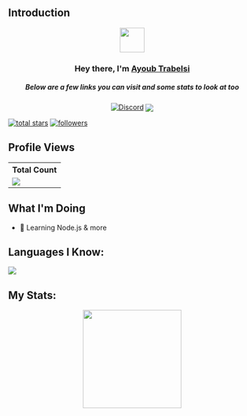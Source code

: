 ## Introduction
<p align="center">
<img src="https://media.giphy.com/media/mGcNjsfWAjY5AEZNw6/giphy.gif" width="50"></a>
</p>

<h3 align="center">Hey there, I'm <a href="https://github.com/devpayoub">Ayoub Trabelsi</a></h3>
<h5 align="center">Below are a few links you can visit and some stats to look at too</h5>

<p align="center">
  <a href="https://discord.gg/Ayoub699"><img alt="Discord" title="Discord" src="https://img.shields.io/badge/-Discord-7289DA?style=for-the-badge&logo=discord&logoColor=white"/></a>
  <a href="mailto:trabelsi.ayoub1998@gmail.com" target="blank"><img align="center" src="https://img.shields.io/badge/gmail-D14836?&style=for-the-badge&logo=gmail&logoColor=white" /></a>
</p>
<a href="https://github.com/DesTroTN?tab=repositories&sort=stargazers">
    <img alt="total stars" title="Total stars on GitHub" src="https://custom-icon-badges.demolab.com/github/stars/devpayoub?color=B8B92B&style=for-the-badge&labelColor=959532&logo=star"/></a>
   <a href="https://github.com/devpayoub"><img alt="followers" title="Follow me on Github" src="https://img.shields.io/github/followers/devpayoub?color=236ad3&style=for-the-badge&logo=github&label=Follow"/></a>
 </p>
 
## Profile Views


  <table>
    <tr>
      <!-- <th>Profile Views</th> -->
      <th>Total Count</th>
    </tr>
    <tr>
      <!-- <td>
        <div align="center">
          <a href="https://github.com/devpayoub"><img src="https://github.com/devpayoub.png" alt="@DesTroTN" width="52" /></a>
          <br />
          <a align="center" href="https://github.com/devpayoub"><b>DesTroTN</b></a>
        </b>
      </td> -->
      <!-- Profile Views -->
      <td>
         <a href="https://github.com/devpayoub"> <img src="https://komarev.com/ghpvc/?username=devpayoub&style=for-the-badge&color=brightgreen"> </a>
      </td>
    </tr>
  </table>

## What I'm Doing

- 🌱 Learning Node.js & more

## Languages I Know:

<p align="left"> <a href="https://github.com/devpayoub"><img src="https://skillicons.dev/icons?i=vscode,css,html,js,github,mongodb,react,python"> </a> </p>

## My Stats:
<p align="center">
<img height="200px" src="https://github-readme-stats.vercel.app/api?username=devpayoub&hide_border=true&show_icons=true&count_private=true&theme=gruvbox&bg_color=151515">
</p>
